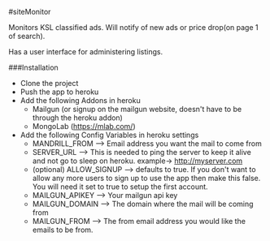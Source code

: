 #siteMonitor

Monitors KSL classified ads.  Will notify of new ads or price drop(on page 1 of search).

Has a user interface for administering listings.


###Installation

* Clone the project
* Push the app to heroku
* Add the following Addons in heroku
    * Mailgun (or signup on the mailgun website, doesn't have to be through the heroku addon)
    * MongoLab (https://mlab.com/) 
* Add the following Config Variables in heroku settings
    * MANDRILL_FROM  --> Email address you want the mail to come from
    * SERVER_URL  --> This is needed to ping the server to keep it alive and not go to sleep on heroku.     example-> http://myserver.com
    * (optional) ALLOW_SIGNUP  --> defaults to true.  If you don't want to allow any more users to sign up to use the app
    then make this false.  You will need it set to true to setup the first account.
    * MAILGUN_APIKEY --> Your mailgun api key 
    * MAILGUN_DOMAIN --> The domain where the mail will be coming from
    * MAILGUN_FROM  --> The from email address you would like the emails to be from.
    